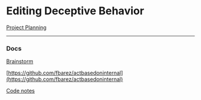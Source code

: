 # Editing Deceptive Behavior

[Project Planning](Editing%20Deceptive%20Behavior%208e01703d090b40ddbbb9ed25baec5b60/Project%20Planning%20b4b05f73d85e409f8409b209e44ed692.md)

---

### Docs

[Brainstorm](Editing%20Deceptive%20Behavior%208e01703d090b40ddbbb9ed25baec5b60/Brainstorm%20b1c8459c616d4bc283b13e861d6bcf11.md)

[https://github.com/fbarez/actbasedoninternal](https://github.com/fbarez/actbasedoninternal)

[Code notes](Editing%20Deceptive%20Behavior%208e01703d090b40ddbbb9ed25baec5b60/Code%20notes%20257cc5463dd34de2912b4c92f34d3010.md)